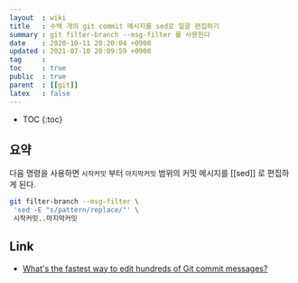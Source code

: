 ```yaml
---
layout  : wiki
title   : 수백 개의 git commit 메시지를 sed로 일괄 편집하기
summary : git filter-branch --msg-filter 를 사용한다
date    : 2020-10-11 20:20:04 +0900
updated : 2021-07-10 20:09:59 +0900
tag     : 
toc     : true
public  : true
parent  : [[git]]
latex   : false
---
```

* TOC
{:toc}

## 요약

다음 명령을 사용하면 `시작커밋` 부터 `마지막커밋` 범위의 커밋 메시지를 [[sed]] 로 편집하게 된다.

```sh
git filter-branch --msg-filter \
 'sed -E "s/pattern/replace/"' \
 시작커밋..마지막커밋
```

## Link

- [What's the fastest way to edit hundreds of Git commit messages?]( https://stackoverflow.com/questions/14332551/whats-the-fastest-way-to-edit-hundreds-of-git-commit-messages )

